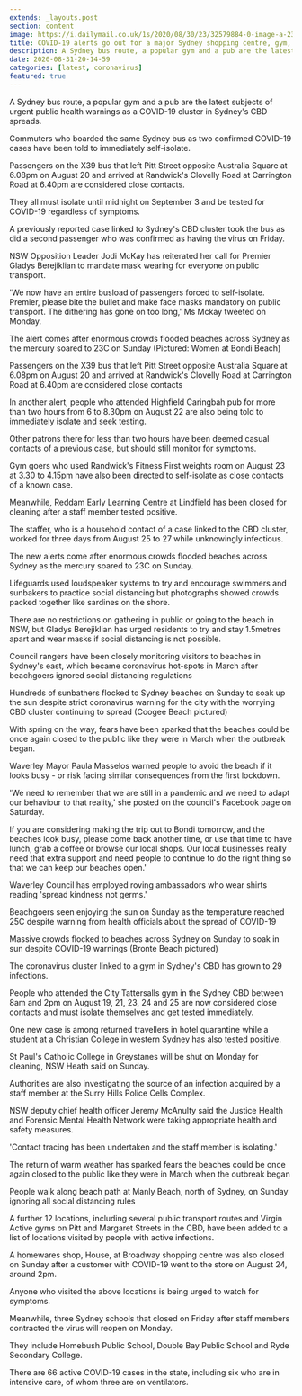 ```yaml
---
extends: _layouts.post
section: content
image: https://i.dailymail.co.uk/1s/2020/08/30/23/32579884-0-image-a-23_1598827290039.jpg 
title: COVID-19 alerts go out for a major Sydney shopping centre, gym, pub and popular bus 
description: A Sydney bus route, a popular gym and a pub are the latest subjects of urgent public health warnings as a COVID-19 cluster in Sydneys CBD spreads. 
date: 2020-08-31-20-14-59 
categories: [latest, coronavirus] 
featured: true 
--- 
```

A Sydney bus route, a popular gym and a pub are the latest subjects of urgent public health warnings as a COVID-19 cluster in Sydney's CBD spreads.

Commuters who boarded the same Sydney bus as two confirmed COVID-19 cases have been told to immediately self-isolate.

Passengers on the X39 bus that left Pitt Street opposite Australia Square at 6.08pm on August 20 and arrived at Randwick's Clovelly Road at Carrington Road at 6.40pm are considered close contacts.

They all must isolate until midnight on September 3 and be tested for COVID-19 regardless of symptoms.

A previously reported case linked to Sydney's CBD cluster took the bus as did a second passenger who was confirmed as having the virus on Friday.

NSW Opposition Leader Jodi McKay has reiterated her call for Premier Gladys Berejiklian to mandate mask wearing for everyone on public transport.

'We now have an entire busload of passengers forced to self-isolate. Premier, please bite the bullet and make face masks mandatory on public transport. The dithering has gone on too long,' Ms Mckay tweeted on Monday.

The alert comes after enormous crowds flooded beaches across Sydney as the mercury soared to 23C on Sunday (Pictured: Women at Bondi Beach)

Passengers on the X39 bus that left Pitt Street opposite Australia Square at 6.08pm on August 20 and arrived at Randwick's Clovelly Road at Carrington Road at 6.40pm are considered close contacts

In another alert, people who attended Highfield Caringbah pub for more than two hours from 6 to 8.30pm on August 22 are also being told to immediately isolate and seek testing.

Other patrons there for less than two hours have been deemed casual contacts of a previous case, but should still monitor for symptoms.

Gym goers who used Randwick's Fitness First weights room on August 23 at 3.30 to 4.15pm have also been directed to self-isolate as close contacts of a known case.

Meanwhile, Reddam Early Learning Centre at Lindfield has been closed for cleaning after a staff member tested positive.

The staffer, who is a household contact of a case linked to the CBD cluster, worked for three days from August 25 to 27 while unknowingly infectious.

The new alerts come after enormous crowds flooded beaches across Sydney as the mercury soared to 23C on Sunday. 

Lifeguards used loudspeaker systems to try and encourage swimmers and sunbakers to practice social distancing but photographs showed crowds packed together like sardines on the shore. 

There are no restrictions on gathering in public or going to the beach in NSW, but Gladys Berejiklian has urged residents to try and stay 1.5metres apart and wear masks if social distancing is not possible.

Council rangers have been closely monitoring visitors to beaches in Sydney's east, which became coronavirus hot-spots in March after beachgoers ignored social distancing regulations

Hundreds of sunbathers flocked to Sydney beaches on Sunday to soak up the sun despite strict coronavirus warning for the city with the worrying CBD cluster continuing to spread (Coogee Beach pictured)

With spring on the way, fears have been sparked that the beaches could be once again closed to the public like they were in March when the outbreak began. 

Waverley Mayor Paula Masselos warned people to avoid the beach if it looks busy - or risk facing similar consequences from the first lockdown.

'We need to remember that we are still in a pandemic and we need to adapt our behaviour to that reality,' she posted on the council's Facebook page on Saturday.

If you are considering making the trip out to Bondi tomorrow, and the beaches look busy, please come back another time, or use that time to have lunch, grab a coffee or browse our local shops. Our local businesses really need that extra support and need people to continue to do the right thing so that we can keep our beaches open.'

Waverley Council has employed roving ambassadors who wear shirts reading 'spread kindness not germs.'

Beachgoers seen enjoying the sun on Sunday as the temperature reached 25C despite warning from health officials about the spread of COVID-19

Massive crowds flocked to beaches across Sydney on Sunday to soak in sun despite COVID-19 warnings (Bronte Beach pictured)

The coronavirus cluster linked to a gym in Sydney's CBD has grown to 29 infections.

People who attended the City Tattersalls gym in the Sydney CBD between 8am and 2pm on August 19, 21, 23, 24 and 25 are now considered close contacts and must isolate themselves and get tested immediately.

One new case is among returned travellers in hotel quarantine while a student at a Christian College in western Sydney has also tested positive.

St Paul's Catholic College in Greystanes will be shut on Monday for cleaning, NSW Heath said on Sunday.

Authorities are also investigating the source of an infection acquired by a staff member at the Surry Hills Police Cells Complex.

NSW deputy chief health officer Jeremy McAnulty said the Justice Health and Forensic Mental Health Network were taking appropriate health and safety measures.

'Contact tracing has been undertaken and the staff member is isolating.'

The return of warm weather has sparked fears the beaches could be once again closed to the public like they were in March when the outbreak began

People walk along beach path at Manly Beach, north of Sydney, on Sunday ignoring all social distancing rules

A further 12 locations, including several public transport routes and Virgin Active gyms on Pitt and Margaret Streets in the CBD, have been added to a list of locations visited by people with active infections.

A homewares shop, House, at Broadway shopping centre was also closed on Sunday after a customer with COVID-19 went to the store on August 24, around 2pm.

Anyone who visited the above locations is being urged to watch for symptoms.

Meanwhile, three Sydney schools that closed on Friday after staff members contracted the virus will reopen on Monday.

They include Homebush Public School, Double Bay Public School and Ryde Secondary College.

There are 66 active COVID-19 cases in the state, including six who are in intensive care, of whom three are on ventilators. 

